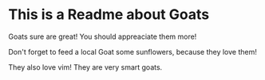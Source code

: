 # This is a Readme about Goats

Goats sure are great! You should appreaciate them more!

Don't forget to feed a local Goat some sunflowers, because they love them!

They also love vim!  They are very smart goats.
